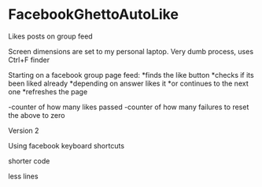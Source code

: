 # FacebookGhettoAutoLike
Likes posts on group feed

Screen dimensions are set to my personal laptop.
Very dumb process, uses Ctrl+F finder

Starting on a facebook group page feed:
*finds the like button
*checks if its been liked already
*depending on answer likes it
*or continues to the next one
*refreshes the page

-counter of how many likes passed
-counter of how many failures to reset the above to zero


Version 2 

Using facebook keyboard shortcuts

shorter code

less lines
